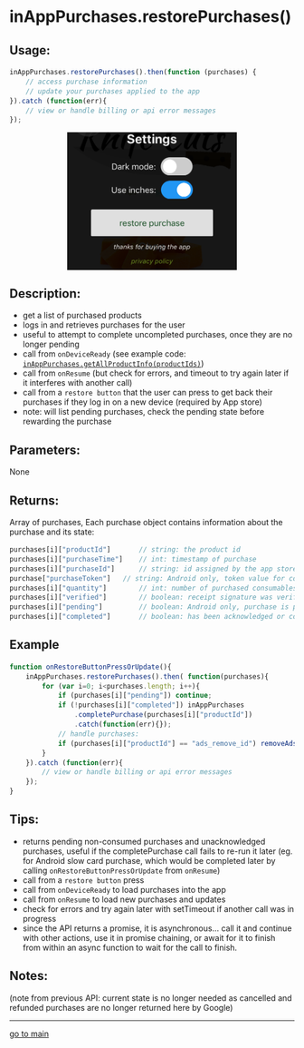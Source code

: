 # inAppPurchases.restorePurchases()

## Usage:
```js
inAppPurchases.restorePurchases().then(function (purchases) {
    // access purchase information
    // update your purchases applied to the app
}).catch (function(err){
    // view or handle billing or api error messages
});
```
<p align="center">
<img src="restore_button.png" alt="put a restore button somewhere" width="300" align="center" />
</p>

## Description:
 - get a list of purchased products 
 - logs in and retrieves purchases for the user
 - useful to attempt to complete uncompleted purchases, once they are no longer pending
 - call from `onDeviceReady` (see example code: [`inAppPurchases.getAllProductInfo(productIds)`](getAllProductInfo.md#Example))
 - call from `onResume` (but check for errors, and timeout to try again later if it interferes with another call)
 - call from a `restore button` that the user can press to get back their purchases if they log in on a new device (required by App store)
 - note: will list pending purchases, check the pending state before rewarding the purchase
    
## Parameters:
None

## Returns:
Array of purchases,
Each purchase object contains information about the purchase and its state:
```js
purchases[i]["productId"]       // string: the product id
purchases[i]["purchaseTime"]    // int: timestamp of purchase
purchases[i]["purchaseId"]      // string: id assigned by the app store when it was bought, called the Google order ID or Appstore transaction id
purchase["purchaseToken"]   // string: Android only, token value for completed purchases, use to handle subscriptions
purchases[i]["quantity"]        // int: number of purchased consumables, for non-consumables and subscriptions always returns 1 
purchases[i]["verified"]        // boolean: receipt signature was verified (stops modded or pirated versions of an app from enabling fake purchases - may error instead when tampered, optional, is done for Android locally)
purchases[i]["pending"]         // boolean: Android only, purchase is pending (not paid for yet), wait for user to complete cash payment, then run inAppPurchases.completePurchase(productId) to complete (acknowledge and consume) the purchase
purchases[i]["completed"]       // boolean: has been acknowledged or consumed, unacknowledged purchases will be returned after a few days in Android. unconsumed purchases will not be available for repurchase until they are completed, this field is useful if a call to completePurchase fails because it lets your app know of any purchases that still need to be completed 
```

## Example
```js
function onRestoreButtonPressOrUpdate(){
    inAppPurchases.restorePurchases().then( function(purchases){
        for (var i=0; i<purchases.length; i++){
            if (purchases[i]["pending"]) continue;
            if (!purchases[i]["completed"]) inAppPurchases
                .completePurchase(purchases[i]["productId"])
                .catch(function(err){});
            // handle purchases:
            if (purchases[i]["productId"] == "ads_remove_id") removeAds();
        }
    }).catch (function(err){
        // view or handle billing or api error messages
    });
}
```

## Tips:
- returns pending non-consumed purchases and unacknowledged purchases, useful if the completePurchase call fails to re-run it later 
   (eg. for Android slow card purchase, which would be completed later by calling `onRestoreButtonPressOrUpdate` from `onResume`)
- call from a `restore button` press
- call from `onDeviceReady` to load purchases into the app
- call from `onResume` to load new purchases and updates
- check for errors and try again later with setTimeout if another call was in progress 
- since the API returns a promise, it is asynchronous... call it and continue with other actions, use it in promise chaining, or await for it to finish from within an async function to wait for the call to finish. 

## Notes:

(note from previous API: current state is no longer needed as cancelled and refunded purchases are no longer returned here by Google)

<hr/>

<p align="center">

[go to main](../README.md#plugin-usage)

</p>
